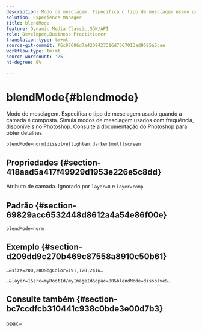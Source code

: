 ```yaml
---
description: Modo de mesclagem. Especifica o tipo de mesclagem usado quando a camada é composta. Simula modos de mesclagem usados com frequência, disponíveis no Photoshop. Consulte a documentação do Photoshop para obter detalhes.
solution: Experience Manager
title: blendMode
feature: Dynamic Media Classic,SDK/API
role: Developer,Business Practitioner
translation-type: tm+mt
source-git-commit: f6c97606d7a4209427316d7367013ad9585a5cae
workflow-type: tm+mt
source-wordcount: '75'
ht-degree: 0%

---
```



# blendMode{#blendmode}

Modo de mesclagem. Especifica o tipo de mesclagem usado quando a camada é composta. Simula modos de mesclagem usados com frequência, disponíveis no Photoshop. Consulte a documentação do Photoshop para obter detalhes.

`blendMode=norm|dissolve|lighten|darken|mult|screen`

## Propriedades {#section-418aad5a417f49929d1953e226e5c8dd}

Atributo de camada. Ignorado por `layer=0` e `layer=comp`.

## Padrão {#section-69829acc6532448d8612a4a54e86f00e}

`blendMode=norm`

## Exemplo {#section-d209dd9c270b469c87558a8910c50b61}

`…&size=200,200&bgColor=191,120,241&…`

`…&layer=1&src=myRootId/myImageId&opac=80&blendMode=dissolve&…`

## Consulte também {#section-bc7ccdfcb310441c938c0bde3e00d7b3}

[opac=](../../../../../is-api/http-ref/image-serving-api-ref/c-http-protocol-reference/c-command-reference/r-opac.md#reference-d2269b51aca34599a08d0a46ee5c27e5)
